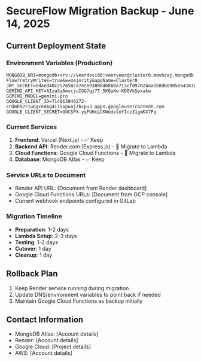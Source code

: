 # SecureFlow Migration Backup - June 14, 2025

## Current Deployment State

### Environment Variables (Production)
```
MONGODB_URI=mongodb+srv://veerdosi00:veerveer@cluster0.mavhzaj.mongodb.net/Secure-Flow?retryWrites=true&w=majority&appName=Cluster0
JWT_SECRET=edaed40c257658ca7ec6930884b888a713cfd97024aa5b8d68905ea41670b692a9ae3eae3ea824d8bd5204cd1a0afbc56d6f3344f32f6787723086fa547e72b4
GEMINI_API_KEY=AIzaSyAmscjuIGG7gz7T_5K8aXw-KD0VkSpxakw
GEMINI_MODEL=gemini-pro
GOOGLE_CLIENT_ID=714013846272-cndmh92r1uogrembg4ii5opuaj7bcpu3.apps.googleusercontent.com
GOOGLE_CLIENT_SECRET=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
```

### Current Services
1. **Frontend**: Vercel (Next.js) - ✅ Keep
2. **Backend API**: Render.com (Express.js) - 🔄 Migrate to Lambda
3. **Cloud Functions**: Google Cloud Functions - 🔄 Migrate to Lambda
4. **Database**: MongoDB Atlas - ✅ Keep

### Service URLs to Document
- Render API URL: [Document from Render dashboard]
- Google Cloud Functions URLs: [Document from GCP console]
- Current webhook endpoints configured in GitLab

### Migration Timeline
- **Preparation**: 1-2 days
- **Lambda Setup**: 2-3 days  
- **Testing**: 1-2 days
- **Cutover**: 1 day
- **Cleanup**: 1 day

## Rollback Plan
1. Keep Render service running during migration
2. Update DNS/environment variables to point back if needed
3. Maintain Google Cloud Functions as backup initially

## Contact Information
- MongoDB Atlas: [Account details]
- Render: [Account details] 
- Google Cloud: [Project details]
- AWS: [Account details]
